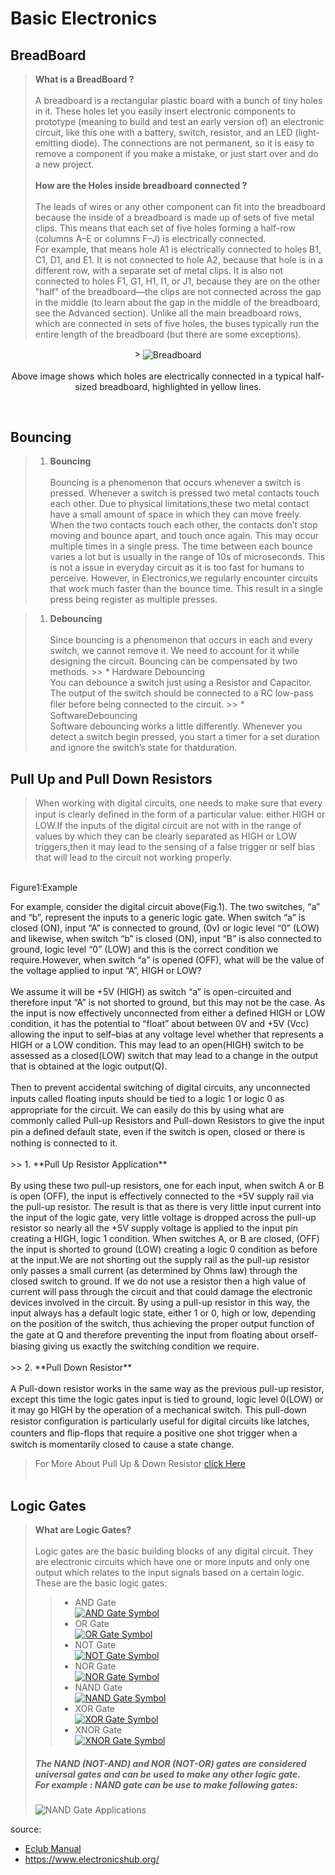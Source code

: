 # Basic Electronics

## BreadBoard
> **What is a BreadBoard ?**<br><br>
> A breadboard is a rectangular plastic board with a bunch of tiny holes in it. These holes let you easily insert electronic components to prototype (meaning to build and test an early version of) an electronic circuit, like this one with a battery, switch, resistor, and an LED (light-emitting diode). The connections are not permanent, so it is easy to remove a component if you make a mistake, or just start over and do a new project.<br><br>
> **How are the Holes inside breadboard connected ?**<br><br>
> The leads of wires or any other component can fit into the breadboard because the inside of a breadboard is made up of sets of five metal clips. This means that each set of five holes forming a half-row (columns A–E or columns F–J) is electrically connected.  
> For example, that means hole A1 is electrically connected to holes B1, C1, D1, and E1. It is not connected to hole A2, because that hole is in a different row, with a separate set of metal clips. It is also not connected to holes F1, G1, H1, I1, or J1, because they are on the other "half" of the breadboard—the clips are not connected across the gap in the middle (to learn about the gap in the middle of the breadboard, see the Advanced section). Unlike all the main breadboard rows, which are connected in sets of five holes, the buses typically run the entire length of the breadboard (but there are some exceptions).   <br>
<p align ="center">
> <img align="center" src="/images/breadboardconnections.png" alt="Breadboard"><br><br>
  Above image shows which holes are electrically connected in a typical half-sized breadboard, highlighted in yellow lines.
</p> <br>
  

## Bouncing

> 1. **Bouncing**<br><br>
Bouncing is a phenomenon that occurs whenever a switch is pressed. Whenever a switch is pressed two metal contacts touch each other. Due to physical limitations,these two metal contact have a small amount of space in which they can move freely. When the two contacts touch each other, the contacts don’t stop moving and bounce apart, and touch once again. This may occur multiple times in a single press. The time between each bounce varies a lot but is usually in the range of 10s of microseconds. This is not a issue in everyday circuit as it is too fast for humans to perceive. However, in Electronics,we regularly encounter circuits that work much faster than the bounce time. This result in a single press being register as multiple presses.

> 1. **Debouncing**<br><br>
  Since bouncing is a phenomenon that occurs in each and every switch, we cannot remove it. We need to account for it while designing the circuit. Bouncing can be compensated by two methods.
    >> *  Hardware Debouncing<br>
   You can debounce a switch just using a Resistor and Capacitor. The output of the switch should be connected to a RC low-pass ﬁler   before being connected to the circuit.
    >> * SoftwareDebouncing <br>
    Software debouncing works a little differently. Whenever you detect a switch begin pressed, you start a timer for a set duration and ignore the switch’s state for thatduration.

## Pull Up and Pull Down Resistors  <br>
> When working with digital circuits, one needs to make sure that every input is clearly deﬁned in the form of a particular value: either HIGH or LOW.If the inputs of the digital circuit are not with in the range of values by which they can be clearly separated as HIGH or LOW triggers,then it may lead to the sensing of a false trigger or self bias that will lead to the  circuit not working properly.<br>
<p align = "center>
    <img src = "/images/PullUPAndDown.gif" align = "center" alt = "Figure 1:Example" ><br>Figure1:Example   
</p>
  For example, consider the digital circuit above(Fig.1). The two switches, “a” and “b”, represent the inputs to a generic logic gate. When switch “a” is closed (ON), input “A” is connected to ground, (0v) or logic level “0” (LOW) and likewise, when switch “b” is closed (ON), input “B” is also connected to ground, logic level “0” (LOW) and this is the correct condition we require.However, when switch “a” is opened (OFF), what will be the value of the voltage applied to input “A”, HIGH or LOW?<br><br>
  We assume it will be +5V (HIGH) as switch “a” is open-circuited and therefore input “A” is not shorted to ground, but this may not be the case. As the input is now effectively unconnected from either a defined HIGH or LOW condition, it has the potential to “float” about between 0V and +5V (Vcc) allowing the input to self–bias at any voltage level whether that represents a HIGH or a LOW condition. This may lead to an open(HIGH) switch to be assessed as a closed(LOW) switch that may lead to a change in the output that is obtained at the logic output(Q).<br><br>
    Then to prevent accidental switching of digital circuits, any unconnected inputs called ﬂoating inputs should be tied to a logic 1 or logic 0 as appropriate for the circuit. We can easily do this by using what are commonly called Pull-up Resistors and Pull-down Resistors to give the input pin a deﬁned default state, even if the switch is open, closed or there is nothing is connected to it.<br> <br>
  >> 1. **Pull Up Resistor Application** <br><br>
  By using these two pull-up resistors, one for each input, when switch A or B is open (OFF), the input is effectively connected to the +5V supply rail via the pull-up resistor. The result is that as there is very little input current into the input of the logic gate, very little voltage is dropped across the pull-up resistor so nearly all the +5V supply voltage is applied to the input pin creating a HIGH, logic 1 condition.
  When switches A, or B are closed, (OFF) the input is shorted to ground (LOW) creating a logic 0 condition as before at the input.We are not shorting out the supply rail as the pull-up resistor only passes a small current (as determined by Ohms law) through the closed switch to ground. If we do not use a resistor then a high value of current will pass through the circuit and that could damage the electronic devices involved in the circuit.
  By using a pull-up resistor in this way, the input always has a default logic state, either 1 or 0, high or low, depending on the position of the switch, thus achieving the proper output function of the gate at Q and therefore preventing the input from ﬂoating about orself-biasing giving us exactly the switching condition we require.<br><br>
  >> 2. **Pull Down Resistor**<br><br>
  A Pull-down resistor works in the same way as the previous pull-up resistor, except this time the logic gates input is tied to ground, logic level 0(LOW) or it may go HIGH by the operation of a mechanical switch. This pull-down resistor conﬁguration is particularly useful for digital circuits like latches, counters and ﬂip-ﬂops that require a positive one shot trigger when a switch is momentarily closed to cause a state change.<br>

> For More About Pull Up & Down Resistor [click Here](https://www.electronics-tutorials.ws/logic/pull-up-resistor.html) <br><br>
## Logic Gates
  > **What are Logic Gates?**<br><br>
  > Logic gates are the basic building blocks of any digital circuit. They are electronic circuits which have one or more inputs and only one output which relates to the input signals based on a certain logic.<br>
  These are the basic logic gates:<br>
  >> * AND Gate<br>
 [![AND Gate  Symbol](/images/andgate.png "AND Gate")](https://www.electronicshub.org/digital-logic-and-gate/) <br>
  >> * OR Gate<br>
 [![OR Gate Symbol](/images/orgate.png "OR Gate")](https://www.electronicshub.org/digital-logic-or-gate/) <br>
  >> * NOT Gate<br>
 [![NOT Gate  Symbol](/images/notgate.png "NOT Gate")](https://www.electronicshub.org/digital-logic-not-gate/) <br>
  >> * NOR Gate<br>
 [![NOR Gate Symbol](/images/norgate.png "NOR Gate")](https://www.electronicshub.org/universal-gates-nor-gate/) <br>
  >> * NAND Gate<br>
 [![NAND Gate Symbol](/images/nandgate.png "NAND Gate")](https://www.electronicshub.org/universal-gates-nand-gate/) <br>
  >> * XOR Gate<br>
 [![XOR Gate Symbol](/images/exorgate.png "XOR Gate")](https://www.electronicshub.org/exclusive-or-gatexor-gate/) <br>
  >> * XNOR Gate<br>
  [![XNOR Gate Symbol](/images/xnorgate.png "XNOR Gate")](https://www.electronicshub.org/exclusive-nor-gate/) <br>
> ##### The NAND (NOT-AND) and NOR (NOT-OR) gates are considered universal gates and can be used to make any other logic gate.<br> For example : NAND gate can be use to make following gates:<br>
> ![NAND Gate Applications](/images/nandgateUses.webp)

  
source:
  * [Eclub Manual](/handbook/handbook.pdf)
  * https://www.electronicshub.org/
